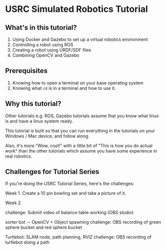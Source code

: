 # USRC Simulated Robotics Tutorial

## What's in this tutorial?
1. Using Docker and Gazebo to set up a virtual robotics environment
2. Controlling a robot using ROS
3. Creating a robot using URDF/SDF files
4. Combining OpenCV and Gazebo

## Prerequisites
1. Knowing how to open a terminal on your base operating system
2. Knowing what `cd` is in a terminal and how to use it.

## Why this tutorial?
Other tutorials e.g. ROS, Gazebo tutorials assume that you know what linux is and have a linux system ready. 

This tutorial is built so that you can run everything in the tutorials on your Windows / Mac device, and follow along. 

Also, it's more "Wow, cool!" with a little bit of "This is how you do actual work" than the other tutorials which assume you have some experience in real robotics.

## Challenges for Tutorial Series
If you're doing the USRC Tutorial Series, here's the challenges:

Week 1. Create a 10 pin bowling set and take a picture of it.

Week 2. 

challenge: Submit video of balance table working (OBS studio)

sorter bot -- OpenCV + Object spawning
challenge: OBS recording of green sphere bucket and red sphere bucket

Turtlebot: SLAM node, path planning, RVIZ
challenge: OBS recording of turtlebot doing a path